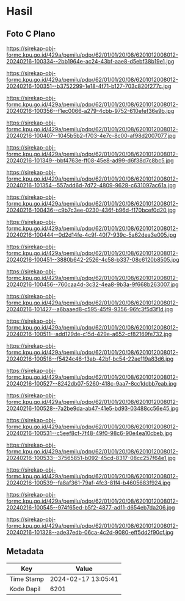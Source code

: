 # Hasil

## Foto C Plano

https://sirekap-obj-formc.kpu.go.id/429a/pemilu/pdpr/62/01/01/20/08/6201012008012-20240216-100334--2bb1964e-ac24-43bf-aae8-d5ebf38b19e1.jpg

https://sirekap-obj-formc.kpu.go.id/429a/pemilu/pdpr/62/01/01/20/08/6201012008012-20240216-100351--b3752299-1e18-4f71-b127-703c820f277c.jpg

https://sirekap-obj-formc.kpu.go.id/429a/pemilu/pdpr/62/01/01/20/08/6201012008012-20240216-100356--f1ec0066-a279-4cbb-9752-610efef36e9b.jpg

https://sirekap-obj-formc.kpu.go.id/429a/pemilu/pdpr/62/01/01/20/08/6201012008012-20240216-100407--1045b5b2-f703-4e7c-8c00-af98d2007077.jpg

https://sirekap-obj-formc.kpu.go.id/429a/pemilu/pdpr/62/01/01/20/08/6201012008012-20240216-101349--bbf4763e-ff08-45e8-ad99-d6f38d7c8bc5.jpg

https://sirekap-obj-formc.kpu.go.id/429a/pemilu/pdpr/62/01/01/20/08/6201012008012-20240216-101354--557add6d-7d72-4809-9628-c631097ac61a.jpg

https://sirekap-obj-formc.kpu.go.id/429a/pemilu/pdpr/62/01/01/20/08/6201012008012-20240216-100436--c9b7c3ee-0230-436f-b96d-f170bcef0d20.jpg

https://sirekap-obj-formc.kpu.go.id/429a/pemilu/pdpr/62/01/01/20/08/6201012008012-20240216-100444--0d2d14fe-4c9f-40f7-939c-5a62dea3e005.jpg

https://sirekap-obj-formc.kpu.go.id/429a/pemilu/pdpr/62/01/01/20/08/6201012008012-20240216-100451--3880b642-2526-4c58-b337-08c6120b8505.jpg

https://sirekap-obj-formc.kpu.go.id/429a/pemilu/pdpr/62/01/01/20/08/6201012008012-20240216-100456--760caa4d-3c32-4ea8-9b3a-9f668b263007.jpg

https://sirekap-obj-formc.kpu.go.id/429a/pemilu/pdpr/62/01/01/20/08/6201012008012-20240216-101427--a6baaed8-c595-45f9-9356-96fc3f5d3f1d.jpg

https://sirekap-obj-formc.kpu.go.id/429a/pemilu/pdpr/62/01/01/20/08/6201012008012-20240216-100511--add129de-c15d-429e-a652-cf82169fe732.jpg

https://sirekap-obj-formc.kpu.go.id/429a/pemilu/pdpr/62/01/01/20/08/6201012008012-20240216-100518--f5424c46-13ab-42bf-bc54-22ae119a83d6.jpg

https://sirekap-obj-formc.kpu.go.id/429a/pemilu/pdpr/62/01/01/20/08/6201012008012-20240216-100527--8242db07-5260-418c-9aa7-8cc1dcbb7eab.jpg

https://sirekap-obj-formc.kpu.go.id/429a/pemilu/pdpr/62/01/01/20/08/6201012008012-20240216-100528--7a2be9da-ab47-41e5-bd93-03488cc56e45.jpg

https://sirekap-obj-formc.kpu.go.id/429a/pemilu/pdpr/62/01/01/20/08/6201012008012-20240216-100531--c5eef8cf-7f48-49f0-98c6-90e4ea10cbeb.jpg

https://sirekap-obj-formc.kpu.go.id/429a/pemilu/pdpr/62/01/01/20/08/6201012008012-20240216-100533--37565851-b092-45cd-8317-08cc257f64e1.jpg

https://sirekap-obj-formc.kpu.go.id/429a/pemilu/pdpr/62/01/01/20/08/6201012008012-20240216-100539--fa8af361-79af-4fc3-81f4-b4605683f924.jpg

https://sirekap-obj-formc.kpu.go.id/429a/pemilu/pdpr/62/01/01/20/08/6201012008012-20240216-100545--974f65ed-b5f2-4877-ad11-d654eb7da206.jpg

https://sirekap-obj-formc.kpu.go.id/429a/pemilu/pdpr/62/01/01/20/08/6201012008012-20240216-101328--ade37edb-06ca-4c2d-9080-eff5dd2f90cf.jpg


## Metadata

| Key        | Value               |
| ---------- | ------------------- |
| Time Stamp | 2024-02-17 13:05:41 |
| Kode Dapil | 6201                |



